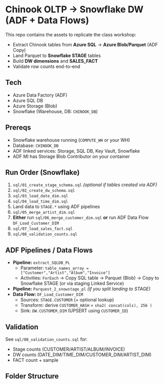 # Chinook OLTP → Snowflake DW (ADF + Data Flows)

This repo contains the assets to replicate the class workshop:
- Extract Chinook tables from **Azure SQL** → **Azure Blob/Parquet** (ADF Copy)
- Land Parquet to **Snowflake STAGE** tables
- Build **DW dimensions** and **SALES_FACT**
- Validate row counts end-to-end

## Tech
- Azure Data Factory (ADF)
- Azure SQL DB
- Azure Storage (Blob)
- Snowflake (Warehouse, DB: `CHINOOK_DB`)

## Prereqs
- Snowflake warehouse running (`COMPUTE_WH` or your WH)
- Database: `CHINOOK_DB`
- ADF linked services: Storage, SQL DB, Key Vault, Snowflake
- ADF MI has Storage Blob Contributor on your container

## Run Order (Snowflake)
1. `sql/01_create_stage_schema.sql` *(optional if tables created via ADF)*
2. `sql/02_create_dw_schema.sql`
3. `sql/03_load_date_dim.sql`
4. `sql/04_load_time_dim.sql`
5. Land data to `STAGE.*` using ADF pipelines
6. `sql/05_merge_artist_dim.sql`
7. **Either** run `sql/06_merge_customer_dim.sql` **or** run ADF Data Flow `DF_Load_Customer_DIM`
8. `sql/07_load_sales_fact.sql`
9. `sql/08_validation_counts.sql`

## ADF Pipelines / Data Flows
- **Pipeline:** `extract_SQLDB_PL`
  - Parameter: `table_names_array = ["Customer","Artist","Album","Invoice"]`
  - Activities: `ForEach` → Copy SQL table → Parquet (Blob) → Copy to Snowflake STAGE (or via staging Linked Service)
- **Pipeline:** `Parquest_2_snowstage_pl` *(if you split landing to STAGE)*
- **Data Flow:** `DF_Load_Customer_DIM`
  - Sources: `STAGE.CUSTOMER` (+ optional lookup)
  - Transform: derive `CUSTOMER_HASH` = `sha2( concat(cols), 256 )`
  - Sink: `DW.CUSTOMER_DIM` (UPSERT using `CUSTOMER_ID`)

## Validation
See `sql/08_validation_counts.sql` for:
- Stage counts (CUSTOMER/ARTIST/ALBUM/INVOICE)
- DW counts (DATE_DIM/TIME_DIM/CUSTOMER_DIM/ARTIST_DIM)
- FACT count + sample

## Folder Structure
